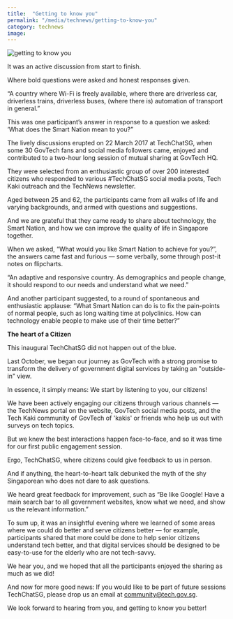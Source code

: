 ```yaml
---
title:  "Getting to know you"
permalink: "/media/technews/getting-to-know-you"
category: technews
image: 
---
```


![getting to know you](/images/technews/getting-to-know-you-part-1.jpg)

It was an active discussion from start to finish.

Where bold questions were asked and honest responses given. 

“A country where Wi-Fi is freely available, where there are driverless car, driverless trains, driverless buses, (where there is) automation of transport in general.”

This was one participant’s answer in response to a question we asked: ‘What does the Smart Nation mean to you?”

The lively discussions erupted on 22 March 2017 at TechChatSG, when some 30 GovTech fans and social media followers came, enjoyed and contributed to a two-hour long session of mutual sharing at GovTech HQ.

They were selected from an enthusiastic group of over 200 interested citizens who responded to various #TechChatSG social media posts, Tech Kaki outreach and the TechNews newsletter.

Aged between 25 and 62, the participants came from all walks of life and varying backgrounds, and armed with questions and suggestions.

And we are grateful that they came ready to share about technology, the Smart Nation, and how we can improve the quality of life in Singapore together.

When we asked, “What would you like Smart Nation to achieve for you?”, the answers came fast and furious — some verbally, some through post-it notes on flipcharts.

“An adaptive and responsive country. As demographics and people change, it should respond to our needs and understand what we need.”

And another participant suggested, to a round of spontaneous and enthusiastic applause: “What Smart Nation can do is to fix the pain-points of normal people, such as long waiting time at polyclinics. How can technology enable people to make use of their time better?”


**The heart of a Citizen**

This inaugural TechChatSG did not happen out of the blue.

Last October, we began our journey as GovTech with a strong promise to transform the delivery of government digital services by taking an "outside-in" view.

In essence, it simply means: We start by listening to you, our citizens!

We have been actively engaging our citizens through various channels — the TechNews portal on the website, GovTech social media posts, and the Tech Kaki community of GovTech of 'kakis' or friends who help us out with surveys on tech topics.

But we knew the best interactions happen face-to-face, and so it was time for our first public engagement session.

Ergo, TechChatSG, where citizens could give feedback to us in person.

And if anything, the heart-to-heart talk debunked the myth of the shy Singaporean who does not dare to ask questions.

We heard great feedback for improvement, such as “Be like Google! Have a main search bar to all government websites, know what we need, and show us the relevant information.”

To sum up, it was an insightful evening where we learned of some areas where we could do better and serve citizens better — for example, participants shared that more could be done to help senior citizens understand tech better, and that digital services should be designed to be easy-to-use for the elderly who are not tech-savvy.

We hear you, and we hoped that all the participants enjoyed the sharing as much as we did!

And now for more good news: If you would like to be part of future sessions TechChatSG, please drop us an email at community@tech.gov.sg.

We look forward to hearing from you, and getting to know you better!
